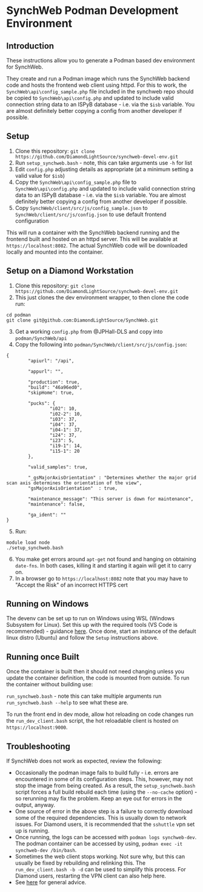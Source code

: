 # SynchWeb Podman Development Environment

## Introduction
These instructions allow you to generate a Podman based dev environment for SynchWeb.

They create and run a Podman image which runs the SynchWeb backend code
and hosts the frontend web client using httpd. For this to work, the
`SynchWeb\api\config_sample.php` file included in the synchweb repo should be
 copied to `SynchWeb\api\config.php` and updated to include
valid connection string data to an ISPyB database - i.e. via the `$isb` variable. You
are almost definitely better copying a config from another developer if possible.

## Setup
1. Clone this repository: `git clone https://github.com/DiamondLightSource/synchweb-devel-env.git`
1. Run `setup_synchweb.bash` - note, this can take arguments use `-h` for list
1. Edit `config.php` adjusting details as appropriate (at a minimum setting a valid value for `$isb`)
1. Copy the `SynchWeb\api\config_sample.php` file to `SynchWeb\api\config.php` and updated to include valid
 connection string data to an ISPyB database - i.e. via the `$isb` variable. You are almost
  definitely better copying a config from another developer if possible.
1. Copy `SynchWeb/client/src/js/config_sample.json` to `SynchWeb/client/src/js/config.json` to use default frontend configuration

This will run a container with the SynchWeb backend running and the frontend built
and hosted on an httpd server.  This will be available at `https://localhost:8082`.
The actual SynchWeb code will be downloaded locally and mounted into the container.

## Setup on a Diamond Workstation
1. Clone this repository: `git clone https://github.com/DiamondLightSource/synchweb-devel-env.git`
1. This just clones the dev environment wrapper, to then clone the code run:
```
cd podman
git clone git@github.com:DiamondLightSource/SynchWeb.git
```
3. Get a working `config.php` from @JPHall-DLS and copy into `podman/SynchWeb/api`
4. Copy the following into `podman/SynchWeb/client/src/js/config.json`:
```
{
        "apiurl": "/api",

        "appurl": "",

        "production": true,
        "build": "46a96ed0",
        "skipHome": true,

        "pucks": {
                "i02": 10,
                "i02-2": 10,
                "i03": 37,
                "i04": 37,
                "i04-1": 37,
                "i24": 37,
                "i23": 5,
                "i19-1": 14,
                "i15-1": 20
        },

        "valid_samples": true,

        "_gsMajorAxisOrientation" : "Determines whether the major grid scan axis determines the orientation of the view",
        "gsMajorAxisOrientation"  : true,

        "maintenance_message": "This server is down for maintenance",
        "maintenance": false,

        "ga_ident": ""
}
```
5. Run:
```
module load node
./setup_synchweb.bash
```
6. You make get errors around `apt-get` not found and hanging on obtaining `date-fns`. In both cases, killing it and starting it again will get it to carry on.
7. In a browser go to `https://localhost:8082` note that you may have to "Accept the Risk" of an incorrect HTTPS cert

## Running on Windows

The devenv can be set up to run on Windows using WSL (Windows Subsystem for Linux).  Set this up
with the required tools (VS Code is recommended) - guidance 
[here](https://docs.microsoft.com/en-us/windows/wsl/setup/environment).  Once done, start an instance
of the default linux distro (Ubuntu) and follow the `Setup` instructions above.

## Running once Built

Once the container is built then it should not need changing unless you update the container definition, the code is mounted from outside. 
To run the container without building use:

```run_synchweb.bash``` - note this can take multiple arguments run ```run_synchweb.bash --help``` to see what these are.

To run the front end in dev mode, allow hot reloading on code changes run the `run_dev_client.bash` script, the hot reloadable client is hosted on `https://localhost:9000`.

## Troubleshooting

If SynchWeb does not work as expected, review the following:

* Occasionally the podman image fails to build fully - i.e. errors are 
encountered in some of its configuration steps.  This, however, may not 
stop the image from being created.  As a result, the `setup_synchweb.bash` script
forces a full build rebuild each time (using the `--no-cache` option) - so
rerunning may fix the problem.  Keep an eye out for errors in the output, 
anyway.
* One source of error in the above step is a failure to correctly download
some of the required dependencies.  This is usually down to network issues.
For Diamond users, it is recommended that the `sshuttle` vpn set up 
is running.
* Once running, the logs can be accessed with `podman logs synchweb-dev`. The podman container can be accessed by using, 
`podman exec -it synchweb-dev /bin/bash`.
* Sometimes the web client stops working.  Not sure why, but this can usually
be fixed by rebuilding and relinking this.  The `run_dev_client.bash -b -d` can be
used to simplify this process.  For Diamond users, restarting the VPN client
can also help here.
*  See [here](../README.md) for general advice.
